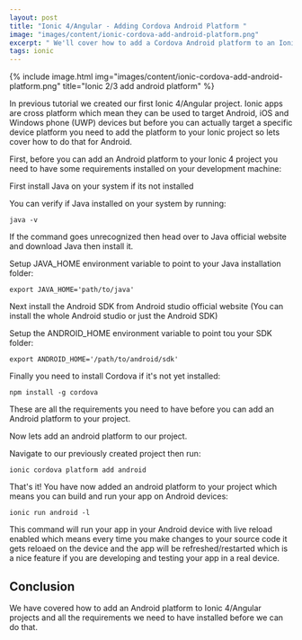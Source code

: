 ```yaml
---
layout: post
title: "Ionic 4/Angular - Adding Cordova Android Platform "
image: "images/content/ionic-cordova-add-android-platform.png"
excerpt: " We'll cover how to add a Cordova Android platform to an Ionic 2 / Ionic 3 project and needed requirements" 
tags: ionic 
---
```


{% include image.html 
    img="images/content/ionic-cordova-add-android-platform.png" 
    title="Ionic 2/3 add android platform" 
%}

In previous tutorial we created our first Ionic 4/Angular project. Ionic apps are cross platform which mean they can be used to target Android, iOS and Windows phone (UWP) devices but before you can actually target a specific device platform you need to add the platform to your Ionic project so lets cover how to do that for Android.

First, before you can add an Android platform to your Ionic 4 project you need to have some requirements 
installed on your development machine:   

First install Java on your system if its not installed 

You can verify if Java installed on your system by running: 

    java -v 

If the command goes unrecognized then head over to Java official website and download Java then install it.


Setup JAVA_HOME environment variable to point to your Java installation folder:

    export JAVA_HOME='path/to/java'

Next install the Android SDK from Android studio official website (You  can install the whole Android studio or just the Android SDK)

Setup the ANDROID_HOME environment variable to point tou your SDK folder: 

    export ANDROID_HOME='/path/to/android/sdk'

Finally you need to install Cordova if it's not yet installed:

    npm install -g cordova

These are all the requirements you need to have before you can add an Android platform to your project.

Now lets add an android platform to our project.

Navigate to our previously created project then run: 


    ionic cordova platform add android 

That's it! You have now added an android platform to your project which means you can build and run your 
app on Android devices: 

    ionic run android -l 

This command will run your app in your Android device with live reload enabled which means every time 
you make changes to your source code it gets reloaed on the device and the app will be refreshed/restarted which 
is a nice feature if you are developing and testing your app in a real device.

## Conclusion 

We have covered how to add an Android platform to Ionic 4/Angular projects and all the requirements we need to 
have installed before we can do that.
            

    


